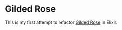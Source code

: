 # Gilded Rose

This is my first attempt to refactor [Gilded Rose](https://github.com/emilybache/GildedRose-Refactoring-Kata) in Elixir.
